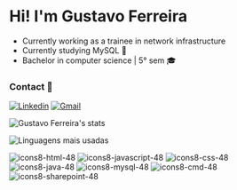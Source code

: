 # Hi! I'm Gustavo Ferreira

- Currently working as a trainee in network infrastructure
- Currently studying MySQL 🦾
- Bachelor in computer science | 5° sem 🎓




### Contact 💬 

[![Linkedin](https://img.shields.io/badge/LinkedIn-0077B5?style=for-the-badge&logo=linkedin&logoColor=white)](https://www.linkedin.com/in/gustavoferreiravargens)
[![Gmail](https://img.shields.io/badge/Gmail-D14836?style=for-the-badge&logo=gmail&logoColor=white)](mailto:gustavoferreiravargens@gmail.com)

![Gustavo Ferreira's stats](https://github-readme-stats.vercel.app/api?username=Ferre1ra1&show_icons=true&theme=dracula)

![Linguagens mais usadas](https://github-readme-stats.vercel.app/api/top-langs/?username=Ferre1ra1&show_icons=true&theme=dracula&layout=compact)




![icons8-html-48](https://github.com/user-attachments/assets/ae5bae63-7d75-42f5-9c28-1dc44b9beb11)
![icons8-javascript-48](https://github.com/user-attachments/assets/af04bed2-124c-464b-80c0-b6b197a02f89)
![icons8-css-48](https://github.com/user-attachments/assets/ffcb20bb-cad6-42c9-bcf5-10d997a324fb)
![icons8-java-48](https://github.com/user-attachments/assets/3c72c5e7-30eb-40ca-a1ed-004be1eb9393)
![icons8-mysql-48](https://github.com/user-attachments/assets/653fa7e4-049a-4c1e-b2d5-1b78205a31d1)
![icons8-cmd-48](https://github.com/user-attachments/assets/b1fc7e10-8185-4514-b247-ae1176fcbd78)
![icons8-sharepoint-48](https://github.com/user-attachments/assets/fdc1103e-92d3-44c0-a157-e1a9cdd6092c)

